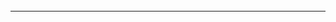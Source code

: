 ######
---



```sh

```


```sh

```


```sh

```


```sh

```


```sh

```


```sh

```


```sh

```


```sh

```


```sh

```


```sh

```


```sh

```

